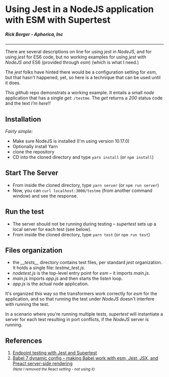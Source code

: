 # Using Jest in a NodeJS application with ESM with Supertest

##### _Rick Berger - Aphorica, Inc_

---

There are several descriptions on line for using _jest_ in _NodeJS_, and for using _jest_
for ES6 code, but no working examples for using _jest_ with _NodeJS_ _and_ ES6 (provided
through _esm_) (which is what I need.)

The _jest_ folks have hinted there would be a configuration setting for _esm_, but
that hasn't happened, yet, so here is a technique that can be used until it does.

This _github_ repo demonstrats a working example.  It entails a small
_node_ application that has a single _get_: `/testme`.  The _get_ returns
a _200_ status code and the text _I'm here!!_

## Installation

*Fairly simple:*

 - Make sure NodeJS is installed (I'm using version 10.17.0)
 - Optionally install Yarn
 - clone the repository
 - CD into the cloned directory and type `yarn install` (or `npm install`)

## Start The Server

 - From inside the cloned directory, type `yarn server` (or `npm run server`)
 - Now, you can `curl localhost:3000/testme` (from another command window)
   and see the response.

## Run the test

 - The server should not be running during testing &ndash; _supertest_ sets
   up a local server for each test (see below).
 - From inside the cloned directory, type `yarn test` (or `npm run test`)

## Files organization

 - the _&#95;&#95;tests&#95;&#95;_ directory contains test files, per
   standard _jest_ organization.  It holds a single file: _testme_test.js_.
 - _nodetest.js_ is the top-level entry point for _esm_ &ndash; it imports _main.js_.
 - _main.js_ imports _app.js_ and then starts the _listen_ loop.
 - _app.js_ is the actual node application.


 It's organized this way so the transformers work correctly for _esm_ for the
 application, and so that running the test under _NodeJS_ doesn't interfere with
 running the test.

 In a scenario where you're running multiple tests, _supertest_ will
 instantiate a server for each test resulting in port conflicts, if the
 _NodeJS_ server is running.

 ## References

 1. [Endpoint testing with Jest and Supertest](https://zellwk.com/blog/endpoint-testing/)
 2. [Babel 7 dynamic config – making Babel work with esm, Jest, JSX, and Preact server-side rendering](https://calvinf.com/blog/2018/04/23/babel-7-dynamic-config-making-babel-work-with-esm-jest-jsx-and-preact-server-side-rendering/)<br/>
    <small><em>(Note I removed the </em>React<em> setting - not using it)</em></small>

